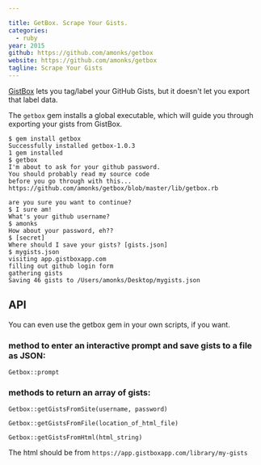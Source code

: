 ```yaml
---

title: GetBox. Scrape Your Gists.
categories:
  - ruby
year: 2015
github: https://github.com/amonks/getbox
website: https://github.com/amonks/getbox
tagline: Scrape Your Gists
---
```

[GistBox](http://gistboxapp.com) lets you tag/label your GitHub Gists, but it doesn't let you export that label data.

The `getbox` gem installs a global executable, which will guide you through exporting your gists from GistBox.

    $ gem install getbox
    Successfully installed getbox-1.0.3
    1 gem installed
    $ getbox
    I'm about to ask for your github password.
    You should probably read my source code
    before you go through with this...
    https://github.com/amonks/getbox/blob/master/lib/getbox.rb

    are you sure you want to continue?
    $ I sure am!
    What's your github username?
    $ amonks
    How about your password, eh??
    $ [secret]
    Where should I save your gists? [gists.json]
    $ mygists.json
    visiting app.gistboxapp.com
    filling out github login form
    gathering gists
    Saving 46 gists to /Users/amonks/Desktop/mygists.json

## API

You can even use the getbox gem in your own scripts, if you want.

### method to enter an interactive prompt and save gists to a file as JSON:

    Getbox::prompt

### methods to return an array of gists:

    Getbox::getGistsFromSite(username, password)

    Getbox::getGistsFromFile(location_of_html_file)

    Getbox::getGistsFromHtml(html_string)

The html should be from `https://app.gistboxapp.com/library/my-gists`
